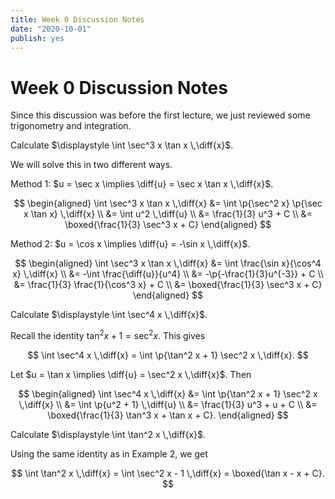 ```yaml
---
title: Week 0 Discussion Notes
date: "2020-10-01"
publish: yes
---
```


# Week 0 Discussion Notes

Since this discussion was before the first lecture, we just reviewed some trigonometry and integration.

<example>

Calculate $\displaystyle \int \sec^3 x \tan x \,\diff{x}$.

</example>

<solution>

We will solve this in two different ways.

Method 1: $u = \sec x \implies \diff{u} = \sec x \tan x \,\diff{x}$.

$$
\begin{aligned}
    \int \sec^3 x \tan x \,\diff{x}
        &= \int \p{\sec^2 x} \p{\sec x \tan x} \,\diff{x} \\
        &= \int u^2 \,\diff{u} \\
        &= \frac{1}{3} u^3 + C \\
        &= \boxed{\frac{1}{3} \sec^3 x + C}
\end{aligned}
$$

Method 2: $u = \cos x \implies \diff{u} = -\sin x \,\diff{x}$.

$$
\begin{aligned}
    \int \sec^3 x \tan x \,\diff{x}
        &= \int \frac{\sin x}{\cos^4 x} \,\diff{x} \\
        &= -\int \frac{\diff{u}}{u^4} \\
        &= -\p{-\frac{1}{3}u^{-3}} + C \\
        &= \frac{1}{3} \frac{1}{\cos^3 x} + C \\
        &= \boxed{\frac{1}{3} \sec^3 x + C}
\end{aligned}
$$

</solution>

<example>

Calculate $\displaystyle \int \sec^4 x \,\diff{x}$.

</example>

<solution>

Recall the identity $\tan^2 x + 1 = \sec^2 x$. This gives

$$
\int \sec^4 x \,\diff{x}
    = \int \p{\tan^2 x + 1} \sec^2 x \,\diff{x}.
$$

Let $u = \tan x \implies \diff{u} = \sec^2 x \,\diff{x}$. Then

$$
\begin{aligned}
    \int \sec^4 x \,\diff{x}
        &= \int \p{\tan^2 x + 1} \sec^2 x \,\diff{x} \\
        &= \int \p{u^2 + 1} \,\diff{u} \\
        &= \frac{1}{3} u^3 + u + C \\
        &= \boxed{\frac{1}{3} \tan^3 x + \tan x + C}.
\end{aligned}
$$

</solution>

<example>

Calculate $\displaystyle \int \tan^2 x \,\diff{x}$.

</example>

<solution>

Using the same identity as in Example 2, we get

$$
\int \tan^2 x \,\diff{x}
    = \int \sec^2 x - 1 \,\diff{x}
    = \boxed{\tan x - x + C}.
$$

</solution>
